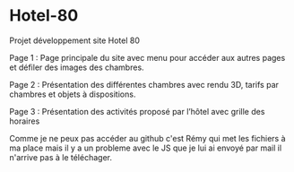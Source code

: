 # Hotel-80
Projet développement site Hotel 80

Page 1 :
Page principale du site avec menu pour accéder aux autres pages et défiler des images des chambres.

Page 2 :
Présentation des différentes chambres avec rendu 3D, tarifs par chambres et objets à dispositions.

Page 3 : 
Présentation des activités proposé par l’hôtel avec grille des horaires 

Comme je ne peux pas accéder au github c'est Rémy qui met les fichiers à ma place mais il y a un probleme avec le JS que je lui ai envoyé par mail il n'arrive pas à le téléchager.
